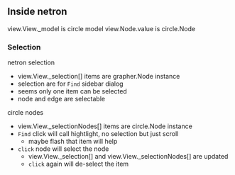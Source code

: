 ## Inside netron

view.View._model is circle model
view.Node.value is circle.Node

### Selection

netron selection
- view.View._selection[] items are grapher.Node instance
- selection are for `Find` sidebar dialog
- seems only one item can be selected
- node and edge are selectable

circle nodes
- view.View._selectionNodes[] items are circle.Node instance
- `Find` click will call hightlight, no selection but just scroll
   - maybe flash that item will help
- `click` node will select the node
   - view.View._selection[] and view.View._selectionNodes[] are updated
   - `click` again will de-select the item
